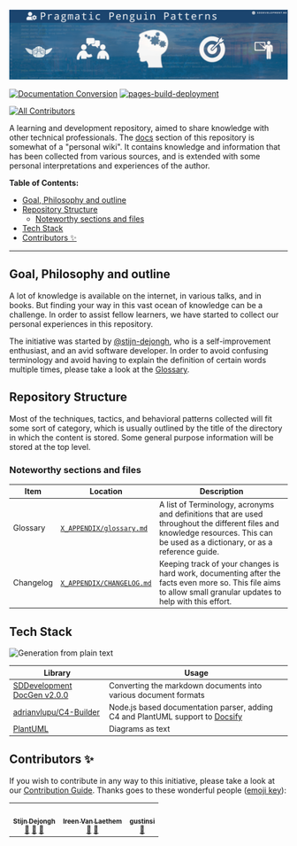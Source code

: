 ![./src/pp_open-learning.png](./src/pp_open-learning.png)


[![Documentation Conversion](https://github.com/sddevelopment-be/penguin-pragmatic-patterns/actions/workflows/document_conversion.yml/badge.svg)](https://github.com/sddevelopment-be/penguin-pragmatic-patterns/actions/workflows/document_conversion.yml) [![pages-build-deployment](https://github.com/sddevelopment-be/penguin-pragmatic-patterns/actions/workflows/pages/pages-build-deployment/badge.svg)](https://github.com/sddevelopment-be/penguin-pragmatic-patterns/actions/workflows/pages/pages-build-deployment) 

<!-- ALL-CONTRIBUTORS-BADGE:START - Do not remove or modify this section -->
[![All Contributors](https://img.shields.io/badge/all_contributors-4-orange.svg?style=flat-square)](#contributors-)
<!-- ALL-CONTRIBUTORS-BADGE:END -->

A learning and development repository, aimed to share knowledge with other technical professionals.
The [docs](./docs) section of this repository is somewhat of a "personal wiki". It contains knowledge and
information that has been collected from various sources, and is extended with some personal interpretations and experiences of the author.

**Table of Contents:**

<!-- vim-markdown-toc GitLab -->
- [Goal, Philosophy and outline](#goal-philosophy-and-outline)
- [Repository Structure](#repository-structure)
  - [Noteworthy sections and files](#noteworthy-sections-and-files)
- [Tech Stack](#tech-stack)
- [Contributors ✨](#contributors-)
<!-- vim-markdown-toc -->

---

## Goal, Philosophy and outline

A lot of knowledge is available on the internet, in various talks, and in books.
But finding your way in this vast ocean of knowledge can be a challenge.
In order to assist fellow learners, we have started to collect our personal experiences in this repository.

The initiative was started by [@stijn-dejongh](https://github.com/stijn-Dejongh), who is a self-improvement enthusiast, and an avid software developer.
In order to avoid confusing terminology and avoid having to explain the definition of certain words multiple times, please take a look at the [Glossary](./src/X_APPENDIX/glossary.md).

## Repository Structure

Most of the techniques, tactics, and behavioral patterns collected will fit some sort of category, which is usually outlined by the title of the directory in which the content is stored. Some general purpose information will be stored at the top level.

### Noteworthy sections and files

| Item      | Location                                    | Description                                                                                                                                                                      |
| --------- | ------------------------------------------- | -------------------------------------------------------------------------------------------------------------------------------------------------------------------------------- |
| Glossary  | [`X_APPENDIX/glossary.md`](./src/X_APPENDIX/glossary.md) | A list of Terminology, acronyms and definitions that are used throughout the different files and knowledge resources. This can be used as a dictionary, or as a reference guide. |
| Changelog | [`X_APPENDIX/CHANGELOG.md`](./src/X_APPENDIX/CHANGELOG.md)          | Keeping track of your changes is hard work, documenting after the facts even more so. This file aims to allow small granular updates to help with this effort.                   |

## Tech Stack

![Generation from plain text](./docsify_demo_small.gif)

| Library                                                                                | Usage                                                                                                      |
| -------------------------------------------------------------------------------------- | ---------------------------------------------------------------------------------------------------------- |
| [SDDevelopment DocGen v2.0.0](https://github.com/sddevelopment-be/document-generation) | Converting the markdown documents into various document formats                                            |
| [adrianvlupu/C4-Builder](https://adrianvlupu.github.io/C4-Builder)                     | Node.js based documentation parser, adding C4 and PlantUML support to [Docsify](https://docsify.js.org/#/) |
| [PlantUML](https://plantuml.com/)                                                      | Diagrams as text                                                                                           |

## Contributors ✨

If you wish to contribute in any way to this initiative, please take a look at our [Contribution Guide](./CONTRIBUTING.md).
Thanks goes to these wonderful people ([emoji key](https://allcontributors.org/docs/en/emoji-key)):

<!-- prettier-ignore-start -->
<!-- markdownlint-disable -->
<!-- ALL-CONTRIBUTORS-LIST:START - Do not remove or modify this section -->
<table>
  <tr>
    <td align="center"><a href="http://sddevelopment.be/"><img src="https://avatars.githubusercontent.com/u/25401297?v=4?s=100" width="100px;" alt=""/><br /><sub><b>Stijn Dejongh</b></sub></a><br /><a href="#tool-stijn-dejongh" title="Tools">🔧</a> <a href="https://github.com/sddevelopment-be/penguin-programming/commits?author=stijn-dejongh" title="Documentation">📖</a> <a href="#design-stijn-dejongh" title="Design">🎨</a></td>
    <td align="center"><a href="https://github.com/IreenVL"><img src="https://avatars.githubusercontent.com/u/50783418?v=4?s=100" width="100px;" alt=""/><br /><sub><b>Ireen Van Laethem</b></sub></a><br /><a href="#ideas-IreenVL" title="Ideas, Planning, & Feedback">🤔</a> <a href="https://github.com/sddevelopment-be/penguin-programming/pulls?q=is%3Apr+reviewed-by%3AIreenVL" title="Reviewed Pull Requests">👀</a></td>
    <td align="center"><a href="https://github.com/gustinsi"><img src="https://avatars.githubusercontent.com/u/73937666?v=4?s=100" width="100px;" alt=""/><br /><sub><b>gustinsi</b></sub></a><br /><a href="https://github.com/sddevelopment-be/penguin-programming/pulls?q=is%3Apr+reviewed-by%3Agustinsi" title="Reviewed Pull Requests">👀</a></td>
  </tr>
</table>
<!-- ALL-CONTRIBUTORS-LIST:END -->

<!-- markdownlint-restore -->
<!-- prettier-ignore-end -->

